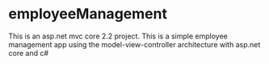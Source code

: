 # employeeManagement
This is an asp.net mvc core 2.2 project. This is a simple employee management app using the model-view-controller architecture with asp.net core and c#
